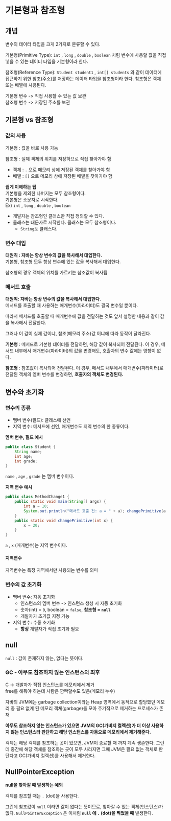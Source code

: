 # 기본형과 참조형

## 개념
변수의 데이터 타입을 크게 2가지로 분류할 수 있다.  

기본형(Primitive Type): `int` , `long` , `double` , `boolean` 처럼 변수에 사용할 값을 직접 넣을 수 있는 데이터 타입을 기본형이라 한다.  

참조형(Reference Type): `Student student1` , `int[] students` 와 같이 데이터에 접근하기 위한 참조(주소)를 저장하는 데이터 타입을 참조형이라 한다. 참조형은 객체 또는 배열에 사용된다.

기본형 변수 -> 직접 사용할 수 있는 값 보관  
참조형 변수 -> 저장된 주소를 보관

## 기본형 vs 참조형

### 값의 사용

기본형 : 값을 바로 사용 가능

참조형 : 실제 객체의 위치를 저장하므로 직접 찾아가야 함

- 객체 : `.` 으로 메모리 상에 저장된 객체를 찾아가야 함
- 배열 : `[]` 으로 메모리 상에 저장된 배열을 찾아가야 함  


**쉽게 이해하는 팁**  
기본형을 제외한 나머지는 모두 참조형이다.  
기본형은 소문자로 시작한다.  
Ex) `int` , `long` , `double` , `boolean`

- 개발자는 참조형인 클래스만 직접 정의할 수 있다.  
- 클래스는 대문자로 시작한다. 클래스는 모두 참조형이다.
  - `String`도 클래스다.

### 변수 대입

**대원칙 : 자바는 항상 변수의 값을 복사해서 대입한다.**  
기본형, 참조형 모두 항상 변수에 있는 값을 복사해서 대입한다.

참조형의 경우 객체의 위치를 가르키는 참조값이 복사됨

### 메서드 호출

**대원칙: 자바는 항상 변수의 값을 복사해서 대입한다.**  
메서드를 호출할 때 사용하는 매개변수(파라미터)도 결국 변수일 뿐이다.   

따라서 메서드를 호출할 때 매개변수에 값을 전달하는 것도 앞서 설명한 내용과 같이 값을 복사해서 전달한다.

그러나 이 값이 실제 값이냐, 참조(메모리 주소)값 이냐에 따라 동작이 달라진다.

**기본형** : 메서드로 기본형 데이터를 전달하면, 해당 값이 복사되어 전달된다. 이 경우, 메서드 내부에서 매개변수(파라미터)의 값을 변경해도, 호출자의 변수 값에는 영향이 없다.

**참조형** : 참조값이 복사되어 전달된다. 이 경우, 메서드 내부에서 매개변수(파라미터)로 전달된 객체의 멤버 변수를 변경하면, **호출자의 객체도 변경된다.**


## 변수와 초기화

### 변수의 종류
- 멤버 변수(필드): 클래스에 선언
- 지역 변수: 메서드에 선언, 매개변수도 지역 변수의 한 종류이다.  

**멤버 변수, 필드 예시** 
```java
public class Student {
    String name;
    int age;
    int grade; 
}
```
`name` , `age` , `grade` 는 멤버 변수이다.

**지역 변수 예시**
```java
public class MethodChange1 {
    public static void main(String[] args) {
        int a = 10;
        System.out.println("메서드 호출 전: a = " + a); changePrimitive(a); System.out.println("메서드 호출 후: a = " + a);
    }
    public static void changePrimitive(int x) {
        x = 20; 
    } 
}
```

`a` , `x` (매개변수)는 지역 변수이다.

#### 지역변수
지역변수는 특정 지역에서만 사용되는 변수를 의미

### 변수의 값 초기화

- 멤버 변수: 자동 초기화
  - 인스턴스의 멤버 변수 -> 인스턴스 생성 시 자동 초기화
  - 숫자(int) = `0`, boolean = `false`, **참조형 = `null`**
  - 개발자가 초기값 지정 가능
- 지역 변수: 수동 초기화
  - **항상** 개발자가 직접 초기화 필요

## null

`null` : 값이 존재하지 않는, 없다는 뜻이다.

### GC - 아무도 참조하지 않는 인스턴스의 최후

C -> 개발자가 직접 인스턴스를 메모리에서 제거  
free를 해줘야 하는데 사람은 깜빡할수도 있음(메모리 누수)

자바의 JVM에는 garbage collection이라는 Heap 영역에서 동적으로 할당했던 메모리 중 필요 없게 된 메모리 객체(garbage)를 모아 주기적으로 제거하는 프로세스가 존재  

**아무도 참조하지 않는 인스턴스가 있으면 JVM의 GC(가비지 컬렉션)가 더 이상 사용하지 않는 인스턴스라 판단하고 해당 인스턴스를 자동으로 메모리에서 제거해준다.**

객체는 해당 객체를 참조하는 곳이 있으면, JVM이 종료할 때 까지 계속 생존한다. 그런데 중간에 해당 객체를 참조하는 곳이 모두 사라지면 그때 JVM은 필요 없는 객체로 판단다고 GC(가비지 컬렉션)를 사용해서 제거한다.

## NullPointerException

**null을 찾아갈 때 발생하는 예외**

객체를 참조할 때는 `.` (dot)을 사용한다. 

그런데 참조값이 `null` 이라면 값이 없다는 뜻이므로, 찾아갈 수 있는 객체(인스턴스)가 없다. `NullPointerException` 은 이처럼 **`null` 에 `.` (dot)을 찍었을 때** 발생한다.
